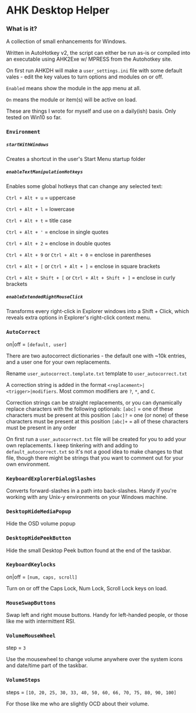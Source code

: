 # AHK Desktop Helper

### What is it?

A collection of small enhancements for Windows.

Written in AutoHotkey v2, the script can either be run as-is or compiled into an executable using AHK2Exe w/ MPRESS from the Autohotkey site.

On first run AHKDH will make a `user_settings.ini` file with some default vales - edit the key values to turn options and modules on or off.

`Enabled` means show the module in the app menu at all.

`On` means the module or item(s) will be active on load.

These are things I wrote for myself and use on a daily(ish) basis.  Only tested on Win10 so far.

### `Environment`

##### `startWithWindows`

Creates a shortcut in the user's Start Menu startup folder

##### `enableTextManipulationHotkeys`

Enables some global hotkeys that can change any selected text:

`Ctrl + Alt + u` = uppercase

`Ctrl + Alt + l` = lowercase

`Ctrl + Alt + t` = title case

`Ctrl + Alt + '` = enclose in single quotes

`Ctrl + Alt + 2` = enclose in double quotes

`Ctrl + Alt + 9` or `Ctrl + Alt + 0` = enclose in parentheses

`Ctrl + Alt + [` or `Ctrl + Alt + ]` = enclose in square brackets

`Ctrl + Alt + Shift + [` or `Ctrl + Alt + Shift + ]` = enclose in curly brackets



##### `enableExtendedRightMouseClick`

Transforms every right-click in Explorer windows into a Shift + Click, which reveals extra options in Explorer's right-click context menu.

### `AutoCorrect`

on|off = `[default, user]`

There are two autocorrect dictionaries - the default one with ~10k entries, and a user one for your own replacements.

Rename `user_autocorrect.template.txt` template to `user_autocorrect.txt`

A correction string is added in the format `<replacement>|<trigger>|modifiers`.  Most common modifiers are `?`, `*`, and `C`.

Correction strings can be straight replacements, or you can dynamically replace characters with the following optionals:
   `[abc]` = one of these characters must be present at this position
   `[abc]?` = one (or none) of these characters must be present at this position
   `[abc]+` = all of these characters must be present in any order

On first run a `user_autocorrect.txt` file will be created for you to add your own replacements.  I keep tinkering with and adding to `default_autocorrect.txt` so it's not a good idea to make changes to that file, though there might be strings that you want to comment out for your own environment.

### `KeyboardExplorerDialogSlashes`

Converts forward-slashes in a path into back-slashes.  Handy if you're working with any Unix-y environments on your Windows machine.

### `DesktopHideMediaPopup`

Hide the OSD volume popup

### `DesktopHidePeekButton`

Hide the small Desktop Peek button found at the end of the taskbar.

### `KeyboardKeylocks`

on|off = `[num, caps, scroll]`

Turn on or off the Caps Lock, Num Lock, Scroll Lock keys on load.

### `MouseSwapButtons`

Swap left and right mouse buttons.  Handy for left-handed people, or those like me with intermittent RSI.

### `VolumeMouseWheel`

step = `3`

Use the mousewheel to change volume anywhere over the system icons and date/time part of the taskbar.

### `VolumeSteps`

steps = `[10, 20, 25, 30, 33, 40, 50, 60, 66, 70, 75, 80, 90, 100]`

For those like me who are slightly OCD about their volume.
